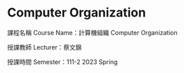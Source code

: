 # Computer Organization
課程名稱 Course Name：計算機組織 Computer Organization

授課教師 Lecturer：蔡文錦

授課時間 Semester：111-2 2023 Spring
